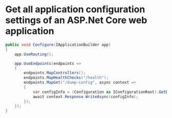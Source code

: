 # Get all application configuration settings of an ASP.Net Core web application

```csharp
public void Configure(IApplicationBuilder app)
{
    app.UseRouting();

    app.UseEndpoints(endpoints =>
    {
        endpoints.MapControllers();
        endpoints.MapHealthChecks("/health");
        endpoints.MapGet("/dump-config", async context =>
        {
            var configInfo = (Configuration as IConfigurationRoot).GetDebugView();
            await context.Response.WriteAsync(configInfo);
        });
    });
}
```

